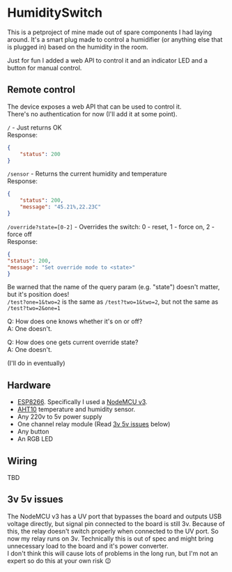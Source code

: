 # HumiditySwitch

This is a petproject of mine made out of spare components I had laying around.
It's a smart plug made to control a humidifier (or anything else that is plugged in) based on the humidity in the room.

Just for fun I added a web API to control it and an indicator LED and a button for manual control.

## Remote control

The device exposes a web API that can be used to control it.  
There's no authentication for now (I'll add it at some point).  

`/` - Just returns OK  
Response:
```json
{
    "status": 200
}
```

`/sensor` - Returns the current humidity and temperature  
Response:
```json
{
    "status": 200,
    "message": "45.21%,22.23C"
}
```

`/override?state=[0-2]` - Overrides the switch: 0 - reset, 1 - force on, 2 - force off  
Response:
```json
{
"status": 200,
"message": "Set override mode to <state>"
}
```

Be warned that the name of the query param (e.g. "state") doesn't matter, but it's position does!  
`/test?one=1&two=2` is the same as `/test?two=1&two=2`, but not the same as `/test?two=2&one=1`

Q: How does one knows whether it's on or off?  
A: One doesn't.  

Q: How does one gets current override state?  
A: One doesn't.  

(I'll do in eventually)

## Hardware

- [ESP8266](https://en.wikipedia.org/wiki/ESP8266). Specifically I used a [NodeMCU v3](https://www.nodemcu.com/index_en.html).
- [AHT10](https://esphome.io/components/sensor/aht10.html) temperature and humidity sensor.
- Any 220v to 5v power supply
- One channel relay module (Read [3v 5v issues](#3v-5v-issues) below)
- Any button
- An RGB LED

## Wiring

TBD

## 3v 5v issues

The NodeMCU v3 has a UV port that bypasses the board and outputs USB voltage directly, but signal pin connected to the board is still 3v.
Because of this, the relay doesn't switch properly when connected to the UV port.
So now my relay runs on 3v. Technically this is out of spec and might bring unnecessary load to the board and it's power converter.  
I don't think this will cause lots of problems in the long run, but I'm not an expert so do this at your own risk 😉